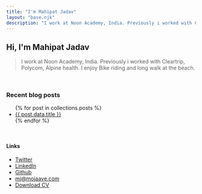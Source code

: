 ```yaml
---
title: "I'm Mahipat Jadav"
layout: "base.njk"
description: "I work at Noon Academy, India. Previously i worked with Cleartrip, Polycom, Alpine health. I enjoy Bike riding and long walk at the beach."
---
```


## Hi, I'm Mahipat Jadav

> I work at Noon Academy, India. Previously i worked with Cleartrip, Polycom, Alpine health. I enjoy Bike riding and long walk at the beach.

<br />

### Recent blog posts
<ul>
{% for post in collections.posts %}
<li><a href="{{ post.url }}">{{ post.data.title }} </a></li>
{% endfor %}
</ul>

<br />

#### Links
- <a href="https://twitter.com/mhjadav">Twitter</a>
- <a href="https://linkedin.com/in/mhjadav">LinkedIn</a>
- <a href="https://github.com/mhjadav">Github</a>
- <a href="mailto:mj@mojaave.com">mj@mojaave.com</a>
- <a href="https://cv.mojaave.com">Download CV</a>

